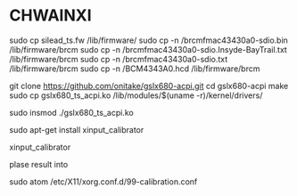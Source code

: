 # CHWAINXI

sudo cp silead_ts.fw /lib/firmware/
sudo cp -n /brcmfmac43430a0-sdio.bin /lib/firmware/brcm
sudo cp -n /brcmfmac43430a0-sdio.Insyde-BayTrail.txt /lib/firmware/brcm
sudo cp -n /brcmfmac43430a0-sdio.txt /lib/firmware/brcm
sudo cp -n /BCM4343A0.hcd /lib/firmware/brcm

git clone https://github.com/onitake/gslx680-acpi.git
cd gslx680-acpi
make
sudo cp gslx680_ts_acpi.ko /lib/modules/$(uname -r)/kernel/drivers/

sudo insmod ./gslx680_ts_acpi.ko

sudo apt-get install xinput_calibrator

xinput_calibrator

plase result into

sudo atom /etc/X11/xorg.conf.d/99-calibration.conf
